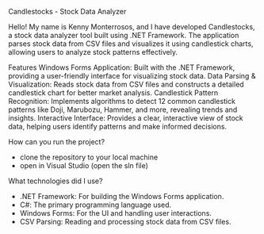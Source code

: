 Candlestocks - Stock Data Analyzer

Hello! My name is Kenny Monterrosos, and I have developed Candlestocks, a stock data analyzer tool built using .NET Framework. The application parses stock data from CSV files and visualizes it using candlestick charts, allowing users to analyze stock patterns effectively.

Features
Windows Forms Application: Built with the .NET Framework, providing a user-friendly interface for visualizing stock data.
Data Parsing & Visualization: Reads stock data from CSV files and constructs a detailed candlestick chart for better market analysis.
Candlestick Pattern Recognition: Implements algorithms to detect 12 common candlestick patterns like Doji, Marubozu, Hammer, and more, revealing trends and insights.
Interactive Interface: Provides a clear, interactive view of stock data, helping users identify patterns and make informed decisions.

How can you run the project?
- clone the repository to your local machine
- open in Visual Studio (open the sln file)

What technologies did I use?
- .NET Framework: For building the Windows Forms application.
- C#: The primary programming language used.
- Windows Forms: For the UI and handling user interactions.
- CSV Parsing: Reading and processing stock data from CSV files.